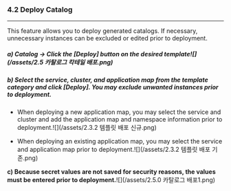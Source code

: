 ### 4.2 Deploy Catalog

---

This feature allows you to deploy generated catalogs. If necessary, unnecessary instances can be excluded or edited prior to deployment.

##### a\) Catalog → Click the [Deploy] button on the desired template![](/assets/2.5 카탈로그 칵테일 배포.png)

##### b\) Select the service, cluster, and application map from the template category and click [Deploy]. You may exclude unwanted instances prior to deployment.

* When deploying a new application map, you may select the service and cluster and add the application map and namespace information prior to deployment.![](/assets/2.3.2 템플릿 배포 신규.png)

* When deploying an existing application map, you may select the service and application map prior to deployment.![](/assets/2.3.2 템플릿 배포 기존.png)

**c\) Because secret values are not saved for security reasons, the values must be entered prior to deployment.**![](/assets/2.5.0 카탈로그 배포1.png)

